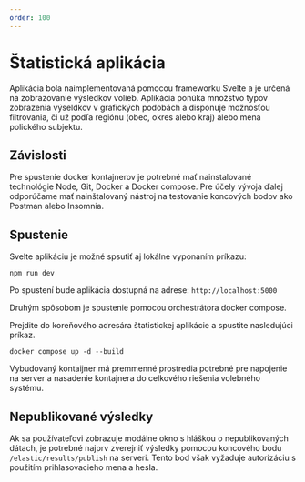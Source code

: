 ```yaml
---
order: 100
---
```


# Štatistická aplikácia
Aplikácia bola naimplementovaná pomocou frameworku Svelte a je určená na zobrazovanie výsledkov volieb. Aplikácia ponúka množstvo typov zobrazenia výseldkov v grafických podobách a disponuje možnosťou filtrovania, či už podľa regiónu (obec, okres alebo kraj) alebo mena polického subjektu.

## Závislosti
Pre spustenie docker kontajnerov je potrebné mať nainstalované technológie Node, Git, Docker a Docker compose.
Pre účely vývoja ďalej odporúčame mať nainštalovaný nástroj na testovanie koncových bodov ako Postman alebo Insomnia.

## Spustenie
Svelte aplikáciu je možné spsutiť aj lokálne vyponaním príkazu: 
```node
npm run dev
```
Po spustení bude aplikácia dostupná na adrese: ```http://localhost:5000```

Druhým spôsobom je spustenie pomocou orchestrátora docker compose.

Prejdite do koreňového adresára štatistickej aplikácie a spustite nasledujúci príkaz.
```
docker compose up -d --build
```

Vybudovaný kontaijner má premmenné prostredia potrebné pre napojenie na server a nasadenie kontajnera do celkového riešenia volebného systému.

## Nepublikované výsledky
Ak sa používateľovi zobrazuje modálne okno s hláškou o nepublikovaných dátach, je potrebné najprv zverejniť výsledky pomocou koncového bodu `/elastic/results/publish` na serveri. Tento bod však vyžaduje autorizáciu s použitím prihlasovacieho mena a hesla.